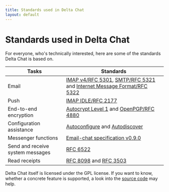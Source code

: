 ```yaml
---
title: Standards used in Delta Chat
layout: default
---
```


# Standards used in Delta Chat

For everyone, who's technically interested, here are some of the standards Delta Chat is based on.

Tasks                            | Standards
---------------------------------|---------------------------------------------
Email                            | [IMAP v4/RFC 5301](https://tools.ietf.org/html/rfc3501), [SMTP/RFC 5321](https://tools.ietf.org/html/rfc5321) and [Internet Message Format/RFC 5322](https://tools.ietf.org/html/rfc5322) 
Push                             | [IMAP IDLE/RFC 2177](https://tools.ietf.org/html/rfc2177)
End-to-end encryption            | [Autocrypt Level 1](https://autocrypt.org/en/latest/level1.html) and [OpenPGP/RFC 4880](https://tools.ietf.org/html/rfc4880)
Configuration assistance         | [Autoconfigure](https://developer.mozilla.org/en-US/docs/Mozilla/Thunderbird/Autoconfiguration) and [Autodiscover](https://technet.microsoft.com/library/bb124251(v=exchg.150).aspx)
Messenger functions              | [Email-chat specification v0.9.0](https://delta.chat/en/spec)
Send and receive system messages | [RFC 6522](https://tools.ietf.org/html/rfc6522)
Read receipts                    | [RFC 8098](https://tools.ietf.org/html/rfc8098) and [RFC 3503](https://tools.ietf.org/html/rfc3503)

Delta Chat itself is licensed under the GPL license.
If you want to know, whether a concrete feature is supported, a look into the [source code](https://github.com/deltachat) may help.
